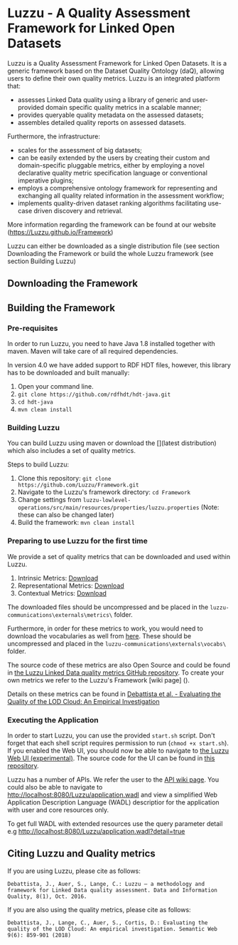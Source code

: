# Luzzu - A Quality Assessment Framework for Linked Open Datasets

Luzzu is a Quality Assessment Framework for Linked Open Datasets. It is a generic framework based on the Dataset Quality Ontology (daQ), allowing users to define their own quality metrics. Luzzu is an integrated platform that:
- assesses Linked Data quality using a library of generic and user-provided domain specific quality metrics in a scalable manner;
- provides queryable quality metadata on the assessed datasets;
- assembles detailed quality reports on assessed datasets.

Furthermore, the infrastructure:
- scales for the assessment of big datasets;
- can be easily extended by the users by creating their custom and domain-specific pluggable metrics, either by employing a novel declarative quality metric specification language or conventional imperative plugins;
- employs a comprehensive ontology framework for representing and exchanging all quality related information in the assessment workflow;
- implements quality-driven dataset ranking algorithms facilitating use-case driven discovery and retrieval.

More information regarding the framework can be found at our website (https://Luzzu.github.io/Framework)

Luzzu can either be downloaded as a single distribution file (see section Downloading the Framework or build the whole Luzzu framework (see section Building Luzzu)

## Downloading the Framework

## Building the Framework

### Pre-requisites
In order to run Luzzu, you need to have Java 1.8 installed together with maven. Maven will take care of all required dependencies.

In version 4.0 we have added support to RDF HDT files, however, this library has to be downloaded and built manually:
  1. Open your command line.
  2. `git clone https://github.com/rdfhdt/hdt-java.git`
  3. `cd hdt-java`
  4. `mvn clean install`

### Building Luzzu
You can build Luzzu using maven or download the [](latest distribution) which also includes a set of quality metrics.

Steps to build Luzzu:
  1. Clone this repository: `git clone https://github.com/Luzzu/Framework.git`
  2. Navigate to the Luzzu's framework directory: `cd Framework`
  3. Change settings from `luzzu-lowlevel-operations/src/main/resources/properties/luzzu.properties` (Note: these can also be changed later)
  4. Build the framework: `mvn clean install`

### Preparing to use Luzzu for the first time
We provide a set of quality metrics that can be downloaded and used within Luzzu.
  1. Intrinsic Metrics: [Download]()
  2. Representational Metrics: [Download]()
  3. Contextual Metrics: [Download]()

The downloaded files should be uncompressed and be placed in the `luzzu-communications\externals\metrics\` folder.

Furthermore, in order for these metrics to work, you would need to download the vocabularies as well from [here](). These should be uncompressed and placed in the `luzzu-communications\externals\vocabs\` folder.

The source code of these metrics are also Open Source and could be found in [the Luzzu Linked Data quality metrics GitHub repository](https://github.com/Luzzu/LDqualitymetrics). To create your own metrics we refer to the Luzzu's Framework [wiki page] ().

Details on these metrics can be found in [Debattista et al. - Evaluating the Quality of the LOD Cloud: An Empirical Investigation](http://www.semantic-web-journal.net/content/evaluating-quality-lod-cloud-empirical-investigation-1)

### Executing the Application
In order to start Luzzu, you can use the provided `start.sh` script. Don't forget that each shell script requires permission to run (`chmod +x start.sh`). If you enabled the Web UI, you should now be able to navigate to [the Luzzu Web UI (experimental)](http://localhost:8080/). The source code for the UI can be found in [this repository](https://github.com/Luzzu/webapp).

Luzzu has a number of APIs. We refer the user to the [API wiki page](). You could also be able to navigate to [http://localhost:8080/Luzzu/application.wadl](http://localhost:8080/Luzzu/application.wadl) and view a simplified Web Application Description Language (WADL) descriptior for the application with user and core resources only.

To get full WADL with extended resources use the query parameter detail e.g [http://localhost:8080/Luzzu/application.wadl?detail=true](http://localhost:8080/Luzzu/application.wadl?detail=true)

## Citing Luzzu and Quality metrics
If you are using Luzzu, please cite as follows:
```
Debattista, J., Auer, S., Lange, C.: Luzzu – a methodology and framework for Linked Data quality assessment. Data and Information Quality, 8(1), Oct. 2016.
```

If you are also using the quality metrics, please cite as follows:
```
Debattista, J., Lange, C., Auer, S., Cortis, D.: Evaluating the quality of the LOD Cloud: An empirical investigation. Semantic Web 9(6): 859-901 (2018)
```
